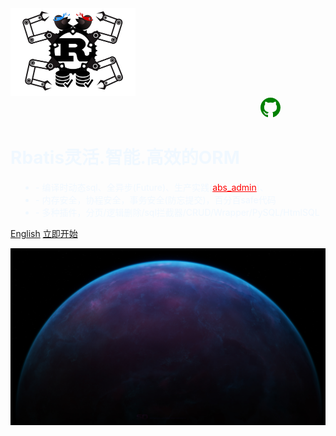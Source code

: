 <img src="logo.png" style="width: 200px;height: 140px" />

<div style="margin-left: 400px;" >
<a href="https://github.com/rbatis/rbatis" target="_blank">
<svg class="octicon octicon-mark-github v-align-middle" height="32" viewBox="0 0 16 16" version="1.1" width="32" aria-hidden="true"><path fill="green" fill-rule="evenodd" d="M8 0C3.58 0 0 3.58 0 8c0 3.54 2.29 6.53 5.47 7.59.4.07.55-.17.55-.38 0-.19-.01-.82-.01-1.49-2.01.37-2.53-.49-2.69-.94-.09-.23-.48-.94-.82-1.13-.28-.15-.68-.52-.01-.53.63-.01 1.08.58 1.23.82.72 1.21 1.87.87 2.33.66.07-.52.28-.87.51-1.07-1.78-.2-3.64-.89-3.64-3.95 0-.87.31-1.59.82-2.15-.08-.2-.36-1.02.08-2.12 0 0 .67-.21 2.2.82.64-.18 1.32-.27 2-.27.68 0 1.36.09 2 .27 1.53-1.04 2.2-.82 2.2-.82.44 1.1.16 1.92.08 2.12.51.56.82 1.27.82 2.15 0 3.07-1.87 3.75-3.65 3.95.29.25.54.73.54 1.48 0 1.07-.01 1.93-.01 2.2 0 .21.15.46.55.38A8.013 8.013 0 0016 8c0-4.42-3.58-8-8-8z"></path></svg>
</a>
</div>

<h1 style="color: aliceblue">Rbatis灵活.智能.高效的ORM</h1>

<ul style="padding-left: 40px;" >
<li align="left" style="color: aliceblue" >- 编译时动态sql、全异步(Future)、生产实践(<a style="color: red" href="https://github.com/rbatis/abs_admin">abs_admin</a>)、</li>
<li align="left" style="color: aliceblue" >- 内存安全，协程安全，事务安全(防忘提交)，百分百safe代码</li>
<li align="left" style="color: aliceblue" >- 多种插件，分页/逻辑删除/sql拦截器/CRUD/Wrapper/PySQL/HtmlSQL</li>
</ul>

[English](en/)
[立即开始](#Rbatis-初始化)

![](_media/bg.jpg)
